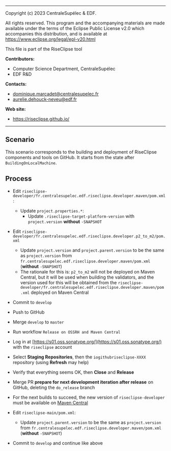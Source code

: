 ----
Copyright (c) 2023 CentraleSupélec & EDF.

All rights reserved. This program and the accompanying materials
are made available under the terms of the Eclipse Public License v2.0
which accompanies this distribution, and is available at
https://www.eclipse.org/legal/epl-v20.html

This file is part of the RiseClipse tool
 
**Contributors:**
 * Computer Science Department, CentraleSupélec
 * EDF R&D

**Contacts:**
 * dominique.marcadet@centralesupelec.fr
 * aurelie.dehouck-neveu@edf.fr

**Web site:**
 * https://riseclipse.github.io/
----

## Scenario

This scenario corresponds to the building and deployment of RiseClipse components and tools on GitHub. It starts from the state after `BuildingOnLocalMachine`.



## Process

- Edit `riseclipse-developer/fr.centralesupelec.edf.riseclipse.developer.maven/pom.xml`:
    - Update `project.properties.*`:
        - Update `.riseclipse-target-platform-version` with `project.version` **without** `-SNAPSHOT`

- Edit `riseclipse-developer/fr.centralesupelec.edf.riseclipse.developer.p2_to_m2/pom.xml`
    - Update `project.version` and `project.parent.version` to be the same as `project.version` from `fr.centralesupelec.edf.riseclipse.developer.maven/pom.xml` (**without** `-SNAPSHOT`)
    - The rationale for this is: `p2_to_m2` will not be deployed on Maven Central, but it will be used when building the validators, and the version used for this will be obtained from the `riseclipse-developer/fr.centralesupelec.edf.riseclipse.developer.maven/pom.xml` deployed on Maven Central

- Commit to `develop`

- Push to GitHub

- Merge `develop` to `master`

- Run workflow `Release on OSSRH and Maven Central`

- Log in at [https://s01.oss.sonatype.org/](https://s01.oss.sonatype.org/) with the `riseclipse` account

- Select **Staging Repositories**, then the `iogithubriseclipse-XXXX` repository (using **Refresh** may help)

- Verify that everything seems OK, then **Close** and **Release**

- Merge PR **prepare for next development iteration after release** on GitHub, deleting the `do_release` branch

- For the next builds to succeed, the new version of `riseclipse-developer` must be available on [Maven Central](https://central.sonatype.com/artifact/io.github.riseclipse/riseclipse-developer/versions)

- Edit `riseclipse-main/pom.xml`:
    - Update `project.parent.version` to be the same as `project.version` from `fr.centralesupelec.edf.riseclipse.developer.maven/pom.xml` (**without** `-SNAPSHOT`)

- Commit to `develop` and continue like above



